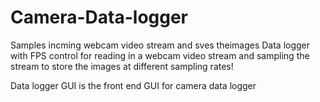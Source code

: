 # Camera-Data-logger
Samples incming webcam video stream and sves theimages
Data logger with FPS control for reading in a webcam video stream and sampling the stream to store the images at different sampling rates!

Data logger GUI is the front end GUI for camera data logger
